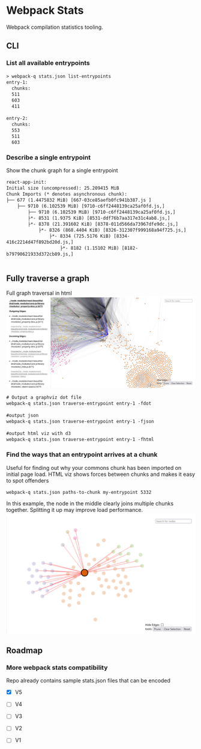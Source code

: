 # Webpack Stats

Webpack compilation statistics tooling. 

## CLI 

### List all available entrypoints
```
> webpack-q stats.json list-entrypoints
entry-1:
  chunks:
  511
  603
  411
  
entry-2:
  chunks:
  553
  511
  603
```
### Describe a single entrypoint 
Show the chunk graph for a single entrypoint
```
react-app-init:
Initial size (uncompressed): 25.209415 MiB
Chunk Imports (* denotes asynchronous chunk):
├── 677 (1.4475832 MiB) [667-03ce85aefb0fc941b387.js ]
    ├── 9710 (6.102539 MiB) [9710-c6ff2448139ca25af0fd.js,]
        ├── 9710 (6.102539 MiB) [9710-c6ff2448139ca25af0fd.js,]
        ├*- 8531 (1.9375 KiB) [8531-ddf76b7aa317e31c4ab8.js,]
        ├*- 8378 (21.391602 KiB) [8378-011d566da73967dfe9dc.js,]
            ├*- 8326 (868.4404 KiB) [8326-312307f999168a94f725.js,]
                ├*- 8334 (725.5176 KiB) [8334-416c2214d47f892bd20d.js,]
                    ├*- 8182 (1.15102 MiB) [8182-b79790621933d372cb89.js,]
     
```

## Fully traverse a graph 
Full graph traversal in html
![](./static/full_traversal.png)
```
# Output a graphviz dot file 
webpack-q stats.json traverse-entrypoint entry-1 -fdot

#output json
webpack-q stats.json traverse-entrypoint entry-1 -fjson

#output html viz with d3
webpack-q stats.json traverse-entrypoint entry-1 -fhtml
```

### Find the ways that an entrypoint arrives at a chunk
Useful for finding out why your commons chunk has been imported on
initial page load. HTML viz shows forces between chunks and makes it easy 
to spot offenders

```
webpack-q stats.json paths-to-chunk my-entrypoint 5332
```
In this example, the node in the middle clearly joins multiple chunks together.
Splitting it up may improve load performance. 
![](./static/linking_files.png)


## Roadmap 

### More webpack stats compatibility 
Repo already contains sample stats.json files that can be encoded 

* [x] V5
* [ ] V4
* [ ] V3
* [ ] V2
* [ ] V1

